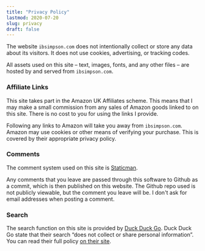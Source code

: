 ```yaml
---
title: "Privacy Policy"
lastmod: 2020-07-20
slug: privacy
draft: false
---
```


The website `ibsimpson.com` does not intentionally collect or store any
data about its visitors.  It does not use cookies, advertising, or
tracking codes.

All assets used on this site – text, images, fonts, and any other files
– are hosted by and served from `ibsimpson.com`.

### Affiliate Links

This site takes part in the Amazon UK Affiliates scheme.  This means
that I may make a small commission from any sales of Amazon goods linked
to on this site.  There is no cost to you for using the links I provide.

Following any links to Amazon will take you away from `ibsimpson.com`.
Amazon may use cookies or other means of verifying your purchase.  This
is covered by their appropriate privacy policy.

### Comments

The comment system used on this site is
[Staticman](https://staticman.net).

Any comments that you leave are passed through this software to Github
as a commit, which is then published on this website.  The Github repo
used is not publicly viewable, but the comment you leave will be.  I
don't ask for email addresses when posting a comment.

### Search

The search function on this site is provided by [Duck Duck
Go](https://duckduckgo.com/).  Duck Duck Go state that their search
“does not collect or share personal information”.  You can read their
full policy [on their site](https://duckduckgo.com/privacy).
